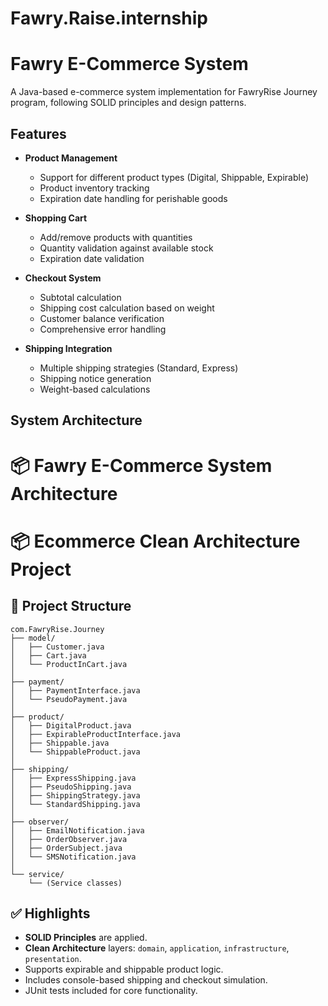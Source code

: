 # Fawry.Raise.internship
# Fawry E-Commerce System

A Java-based e-commerce system implementation for FawryRise Journey program, following SOLID principles and design patterns.

## Features

- **Product Management**
  - Support for different product types (Digital, Shippable, Expirable)
  - Product inventory tracking
  - Expiration date handling for perishable goods

- **Shopping Cart**
  - Add/remove products with quantities
  - Quantity validation against available stock
  - Expiration date validation

- **Checkout System**
  - Subtotal calculation
  - Shipping cost calculation based on weight
  - Customer balance verification
  - Comprehensive error handling

- **Shipping Integration**
  - Multiple shipping strategies (Standard, Express)
  - Shipping notice generation
  - Weight-based calculations

## System Architecture
# 📦 Fawry E-Commerce System Architecture

# 📦 Ecommerce Clean Architecture Project

## 🧱 Project Structure
```
com.FawryRise.Journey
├── model/
│   ├── Customer.java
│   ├── Cart.java
│   └── ProductInCart.java
│
├── payment/
│   ├── PaymentInterface.java
│   └── PseudoPayment.java
│
├── product/
│   ├── DigitalProduct.java
│   ├── ExpirableProductInterface.java
│   ├── Shippable.java
│   └── ShippableProduct.java
│
├── shipping/
│   ├── ExpressShipping.java
│   ├── PseudoShipping.java
│   ├── ShippingStrategy.java
│   └── StandardShipping.java
│
├── observer/
│   ├── EmailNotification.java
│   ├── OrderObserver.java
│   ├── OrderSubject.java
│   └── SMSNotification.java
│
└── service/
    └── (Service classes)
```

## ✅ Highlights
- **SOLID Principles** are applied.
- **Clean Architecture** layers: `domain`, `application`, `infrastructure`, `presentation`.
- Supports expirable and shippable product logic.
- Includes console-based shipping and checkout simulation.
- JUnit tests included for core functionality.
